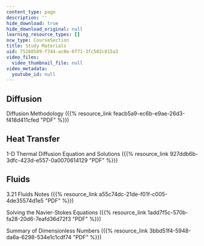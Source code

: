 ```yaml
---
content_type: page
description: ''
hide_download: true
hide_download_original: null
learning_resource_types: []
ocw_type: CourseSection
title: Study Materials
uid: 75288589-f744-ac0e-6f71-3fc502c815a3
video_files:
  video_thumbnail_file: null
video_metadata:
  youtube_id: null
---
```


Diffusion
---------

Diffusion Methodology ({{% resource_link feacb5a9-ec6b-e9ae-26d3-f418d411cfed "PDF" %}})

Heat Transfer
-------------

1-D Thermal Diffusion Equation and Solutions ({{% resource_link 927ddb6b-3dfc-423d-e557-0a0070614129 "PDF" %}})

Fluids
------

3.21 Fluids Notes ({{% resource_link a55c74dc-21de-f01f-c005-4de35574d1e5 "PDF" %}})

Solving the Navier-Stokes Equations ({{% resource_link 1add7f5c-570b-fa28-20d6-7eafd36d72f3 "PDF" %}})

Summary of Dimensionless Numbers ({{% resource_link 3bbd51f4-5948-da6a-6298-534e1c1cdf74 "PDF" %}})